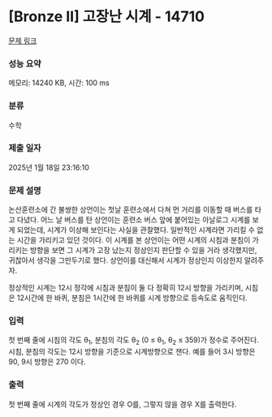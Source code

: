 # [Bronze II] 고장난 시계 - 14710 

[문제 링크](https://www.acmicpc.net/problem/14710) 

### 성능 요약

메모리: 14240 KB, 시간: 100 ms

### 분류

수학

### 제출 일자

2025년 1월 18일 23:16:10

### 문제 설명

<p>논산훈련소에 간 불쌍한 상언이는 첫날 훈련소에서 다쳐 먼 거리를 이동할 때 버스를 타고 다녔다. 어느 날 버스를 탄 상언이는 훈련소 버스 앞에 붙어있는 아날로그 시계를 보게 되었는데, 시계가 이상해 보인다는 사실을 관찰했다. 일반적인 시계라면 가리킬 수 없는 시간을 가리키고 있던 것이다. 이 시계를 본 상언이는 어떤 시계의 시침과 분침이 가리키는 방향을 보면 그 시계가 고장 났는지 정상인지 판단할 수 있을 거라 생각했지만, 귀찮아서 생각을 그만두기로 했다. 상언이를 대신해서 시계가 정상인지 이상한지 알려주자.</p>

<p>정상적인 시계는 12시 정각에 시침과 분침이 둘 다 정확히 12시 방향을 가리키며, 시침은 12시간에 한 바퀴, 분침은 1시간에 한 바퀴를 시계 방향으로 등속도로 움직인다.</p>

### 입력 

 <p>첫 번째 줄에 시침의 각도 θ<sub>1</sub>, 분침의 각도 θ<sub>2</sub> (0 ≤ θ<sub>1</sub>, θ<sub>2</sub> ≤ 359)가 정수로 주어진다. 시침, 분침의 각도는 12시 방향을 기준으로 시계방향으로 잰다. 예를 들어 3시 방향은 90, 9시 방향은 270 이다.</p>

### 출력 

 <p>첫 번째 줄에 시계의 각도가 정상인 경우 O를, 그렇지 않을 경우 X를 출력한다.</p>

